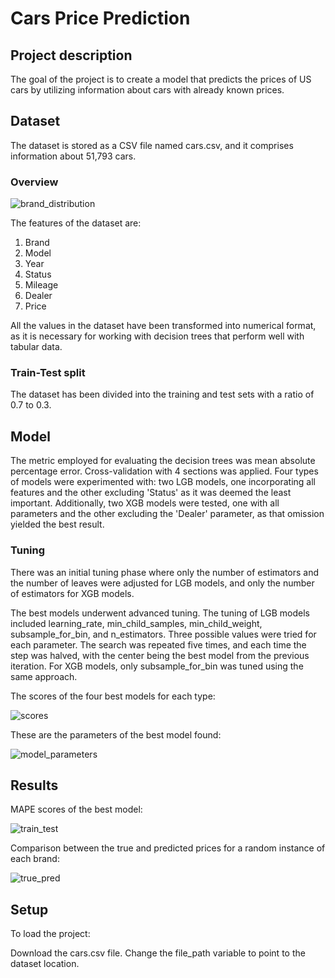 # Cars Price Prediction

## Project description 
The goal of the project is to create a model that predicts the prices of US cars by utilizing information about cars with already known prices.

## Dataset 
The dataset is stored as a CSV file named cars.csv, and it comprises information about 51,793 cars.

### Overview

![brand_distribution](https://github.com/CherryMagic/US-Cars-Price-Prediction/assets/120610986/a63d89aa-9de1-4f89-a4d4-7bfa351eef45)

The features of the dataset are:
1. Brand
2. Model
3. Year
4. Status
5. Mileage
6. Dealer
7. Price

All the values in the dataset have been transformed into numerical format, as it is necessary for working with decision trees that perform well with tabular data.

### Train-Test split
The dataset has been divided into the training and test sets with a ratio of 0.7 to 0.3.

## Model

The metric employed for evaluating the decision trees was mean absolute percentage error. Cross-validation with 4 sections was applied. Four types of models were experimented with: two LGB models, one incorporating all features and the other excluding 'Status' as it was deemed the least important. Additionally, two XGB models were tested, one with all parameters and the other excluding the 'Dealer' parameter, as that omission yielded the best result.

### Tuning

There was an initial tuning phase where only the number of estimators and the number of leaves were adjusted for LGB models, and only the number of estimators for XGB models.

The best models underwent advanced tuning. The tuning of LGB models included learning_rate, min_child_samples, min_child_weight, subsample_for_bin, and n_estimators. Three possible values were tried for each parameter. The search was repeated five times, and each time the step was halved, with the center being the best model from the previous iteration. For XGB models, only subsample_for_bin was tuned using the same approach.

The scores of the four best models for each type:

![scores](https://github.com/CherryMagic/US-Cars-Price-Prediction/assets/120610986/23284e35-4d57-4d56-a657-b0eb1f355803)

These are the parameters of the best model found:

![model_parameters](https://github.com/CherryMagic/US-Cars-Price-Prediction/assets/120610986/d149fc8a-2a8f-4275-a2fc-f43b44884af9)


## Results

MAPE scores of the best model:

![train_test](https://github.com/CherryMagic/US-Cars-Price-Prediction/assets/120610986/aef36265-d043-4e2e-b5b6-668fd4513ed4)


Comparison between the true and predicted prices for a random instance of each brand:

![true_pred](https://github.com/CherryMagic/US-Cars-Price-Prediction/assets/120610986/21c0d31e-99dc-41ae-9332-ed4628f20134)


## Setup 

To load the project:

Download the cars.csv file.
Change the file_path variable to point to the dataset location.
